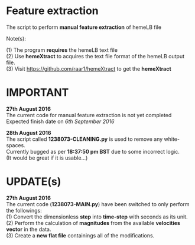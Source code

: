 # Feature extraction

The script to perform __manual feature extraction__ of hemeLB file

Note(s):

(1) The program __requires__ the hemeLB text file <br/>
(2) Use __hemeXtract__ to acquires the text file format of the hemeLB output file. <br/>
(3) Visit https://github.com/raar1/hemeXtract to get the __hemeXtract__


# IMPORTANT <br/>

__27th August 2016__ <br/>
The current code for manual feature extraction is not yet completed <br/>
Expected finish date on _6th September 2016_ <br/>

__28th August 2016__ <br/>
The script called __1238073-CLEANING.py__ is used to remove any white-spaces. <br/>
Currently bugged as per __18:37:50 pm BST__ due to some incorrect logic. <br/>
(It would be great if it is usable...)

# UPDATE(s) <br/>

__27th August 2016__ <br/>
The current code (__1238073-MAIN.py__) have been switched to only perform the followings: <br/>
(1) Convert the dimensionless __step__ into __time-step__ with seconds as its unit. <br/>
(2) Perform the calculation of __magnitudes__ from the available __velocities vector__ in the data. <br/>
(3) Create a __new flat file__ containings all of the modifications.
